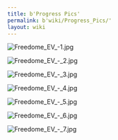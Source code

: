 ```yaml
---
title: b'Progress Pics'
permalink: b'wiki/Progress_Pics/'
layout: wiki
---
```


![](Freedome_EV_-1.jpg "Freedome_EV_-1.jpg")

![](Freedome_EV_-_2.jpg "Freedome_EV_-_2.jpg")

![](Freedome_EV_-_3.jpg "Freedome_EV_-_3.jpg")

![](Freedome_EV_-_4.jpg "Freedome_EV_-_4.jpg")

![](Freedome_EV_-_5.jpg "Freedome_EV_-_5.jpg")

![](Freedome_EV_-_6.jpg "Freedome_EV_-_6.jpg")

![](Freedome_EV_-_7.jpg "Freedome_EV_-_7.jpg")
